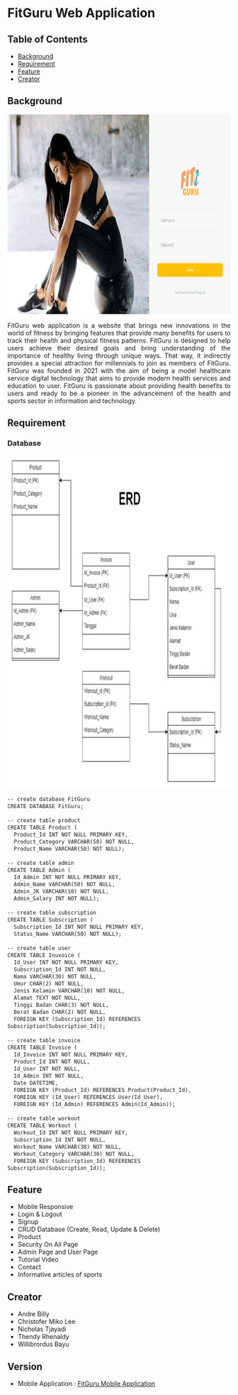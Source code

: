 # FitGuru Web Application

## Table of Contents
* [Background](#background)
* [Requirement](#requirement)
* [Feature](#feature)
* [Creator](#creator)

## Background
<p align="center">
<img src="https://github.com/Bayunova28/Fit-Guru/blob/master/figuru-cover.png" height="450" width="1000">
<p>
  
<p align="justify">FitGuru web application is a website that brings new innovations in the world of fitness by bringing features that provide many benefits for users to track their health and physical fitness patterns. FitGuru is designed to help users achieve their desired goals and bring understanding of the importance of healthy living through unique ways. That way, it indirectly provides a special attraction for millennials to join as members of FitGuru. FitGuru was founded in 2021 with the aim of being a model healthcare service digital technology that aims to provide modern health services and education to user. FitGuru is passionate about providing health benefits to users and ready to be a pioneer in the advancement of the health and sports sector in information and technology.<p> 

## Requirement
### Database
<img src="https://github.com/Bayunova28/Fit-Guru/blob/master/erd-database.png" height="750" width="1000">
  
```mysql
-- create database FitGuru
CREATE DATABASE FitGuru;
  
-- create table product
CREATE TABLE Product (
  Product_Id INT NOT NULL PRIMARY KEY,
  Product_Category VARCHAR(50) NOT NULL,
  Product_Name VARCHAR(50) NOT NULL);

-- create table admin
CREATE TABLE Admin (
  Id_Admin INT NOT NULL PRIMARY KEY,
  Admin_Name VARCHAR(50) NOT NULL,
  Admin_JK VARCHAR(10) NOT NULL,
  Admin_Salary INT NOT NULL);
  
-- create table subscription
CREATE TABLE Subscription (
  Subscription_Id INT NOT NULL PRIMARY KEY,
  Status_Name VARCHAR(50) NOT NULL);
 
-- create table user
CREATE TABLE Inuvoice (
  Id_User INT NOT NULL PRIMARY KEY,
  Subscription_Id INT NOT NULL,
  Nama VARCHAR(30) NOT NULL,
  Umur CHAR(2) NOT NULL,
  Jenis Kelamin VARCHAR(10) NOT NULL,
  Alamat TEXT NOT NULL,
  Tinggi Badan CHAR(3) NOT NULL,
  Berat Badan CHAR(2) NOT NULL,
  FOREIGN KEY (Subscription_Id) REFERENCES Subscription(Subscription_Id));
  
-- create table invoice
CREATE TABLE Invoice (
  Id_Invoice INT NOT NULL PRIMARY KEY,
  Product_Id INT NOT NULL,
  Id_User INT NOT NULL,
  Id_Admin INT NOT NULL,
  Date DATETIME,
  FOREIGN KEY (Product_Id) REFERENCES Product(Product_Id),
  FOREIGN KEY (Id_User) REFERENCES User(Id_User),
  FOREIGN KEY (Id_Admin) REFERENCES Admin(Id_Admin));
  
-- create table workout
CREATE TABLE Workout (
  Workout_Id INT NOT NULL PRIMARY KEY,
  Subscription_Id INT NOT NULL,
  Workout_Name VARCHAR(30) NOT NULL,
  Workout_Category VARCHAR(30) NOT NULL,
  FOREIGN KEY (Subscription_Id) REFERENCES Subscription(Subscription_Id));
```
## Feature
* Mobile Responsive
* Login & Logout
* Signup
* CRUD Database (Create, Read, Update & Delete)
* Product
* Security On All Page
* Admin Page and User Page
* Tutorial Video
* Contact
* Informative articles of sports
  
## Creator
* Andre Billy
* Christofer Miko Lee
* Nicholas Tjayadi
* Thendy Rhenaldy
* Willibrordus Bayu

## Version
* Mobile Application : [FitGuru Mobile Application](https://github.com/Bayunova28/FitGuru_Mobile_Application)
